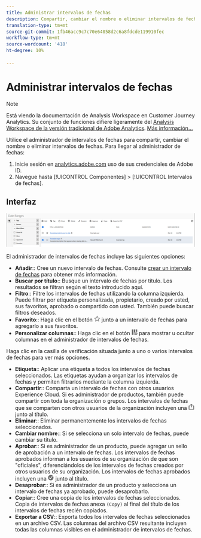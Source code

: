 ```yaml
---
title: Administrar intervalos de fechas
description: Compartir, cambiar el nombre o eliminar intervalos de fechas en Analysis Workspace.
translation-type: tm+mt
source-git-commit: 1fb46acc9c7c70e64058d2c6a8fdcde119910fec
workflow-type: tm+mt
source-wordcount: '418'
ht-degree: 10%

---
```



# Administrar intervalos de fechas

>[!NOTE]
>
>Está viendo la documentación de Analysis Workspace en Customer Journey Analytics. Su conjunto de funciones difiere ligeramente del [Analysis Workspace de la versión tradicional de Adobe Analytics](https://docs.adobe.com/content/help/es-ES/analytics/analyze/analysis-workspace/home.html). [Más información...](/help/getting-started/cja-aa.md)

Utilice el administrador de intervalos de fechas para compartir, cambiar el nombre o eliminar intervalos de fechas. Para llegar al administrador de fechas:

1. Inicie sesión en [analytics.adobe.com](https://analytics.adobe.com) uso de sus credenciales de Adobe ID.
1. Navegue hasta [!UICONTROL Componentes] > [!UICONTROL Intervalos de fechas].

## Interfaz

![IU](../assets/date-range-ui.png)

El administrador de intervalos de fechas incluye las siguientes opciones:

* **Añadir**:: Cree un nuevo intervalo de fechas. Consulte [crear un intervalo de fechas](create.md) para obtener más información.
* **Buscar por título**:: Busque un intervalo de fechas por título. Los resultados se filtran según el texto introducido aquí.
* **Filtro**:: Filtre los intervalos de fechas utilizando la columna izquierda. Puede filtrar por etiqueta personalizada, propietario, creado por usted, sus favoritos, aprobado o compartido con usted. También puede buscar filtros deseados.
* **Favorito**:: Haga clic en el botón ![star](../assets/star.png) junto a un intervalo de fechas para agregarlo a sus favoritos.
* **Personalizar columnas**:: Haga clic en el botón ![columnas](../assets/columns.png) para mostrar u ocultar columnas en el administrador de intervalos de fechas.

Haga clic en la casilla de verificación situada junto a uno o varios intervalos de fechas para ver más opciones.

* **Etiqueta**:: Aplicar una etiqueta a todos los intervalos de fechas seleccionados. Las etiquetas ayudan a organizar los intervalos de fechas y permiten filtrarlos mediante la columna izquierda.
* **Compartir**:: Comparta un intervalo de fechas con otros usuarios Experience Cloud. Si es administrador de productos, también puede compartir con toda la organización o grupos. Los intervalos de fechas que se comparten con otros usuarios de la organización incluyen una ![compartido](../assets/shared.png) junto al título.
* **Eliminar**:: Eliminar permanentemente los intervalos de fechas seleccionados.
* **Cambiar nombre**:: Si se selecciona un solo intervalo de fechas, puede cambiar su título.
* **Aprobar**:: Si es administrador de un producto, puede agregar un sello de aprobación a un intervalo de fechas. Los intervalos de fechas aprobados informan a los usuarios de su organización de que son &quot;oficiales&quot;, diferenciándolos de los intervalos de fechas creados por otros usuarios de su organización. Los intervalos de fechas aprobados incluyen una ![aprobado](../assets/approved.png) junto al título.
* **Desaprobar**:: Si es administrador de un producto y selecciona un intervalo de fechas ya aprobado, puede desaprobarlo.
* **Copiar**:: Cree una copia de los intervalos de fechas seleccionados. Copia de intervalos de fechas anexa `(Copy)` al final del título de los intervalos de fechas recién copiados.
* **Exportar a CSV**:: Exporta todos los intervalos de fechas seleccionados en un archivo CSV. Las columnas del archivo CSV resultante incluyen todas las columnas visibles en el administrador de intervalos de fechas.
